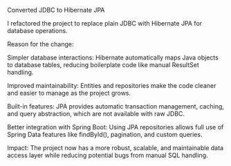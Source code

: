 Converted JDBC to Hibernate JPA

I refactored the project to replace plain JDBC with Hibernate JPA for database operations.

Reason for the change:

Simpler database interactions: Hibernate automatically maps Java objects to database tables, reducing boilerplate code like manual ResultSet handling.

Improved maintainability: Entities and repositories make the code cleaner and easier to manage as the project grows.

Built-in features: JPA provides automatic transaction management, caching, and query abstraction, which are not available with raw JDBC.

Better integration with Spring Boot: Using JPA repositories allows full use of Spring Data features like findById(), pagination, and custom queries.

Impact:
The project now has a more robust, scalable, and maintainable data access layer while reducing potential bugs from manual SQL handling.
